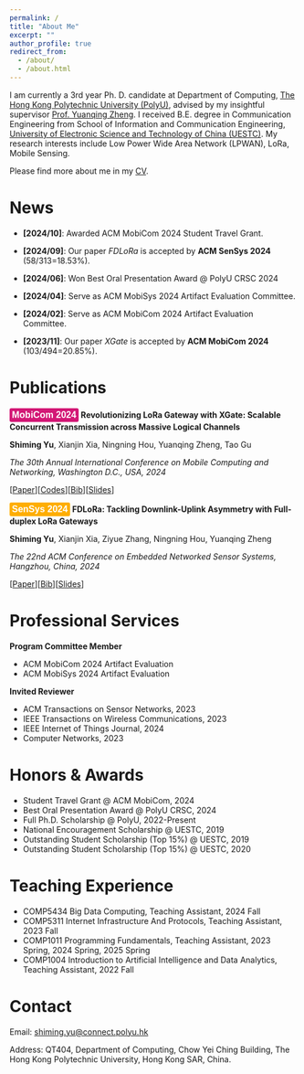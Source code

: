 ```yaml
---
permalink: /
title: "About Me"
excerpt: ""
author_profile: true
redirect_from: 
  - /about/
  - /about.html
---
```


I am currently a 3rd year Ph. D. candidate at Department of Computing, [The Hong Kong Polytechnic University (PolyU)](https://www.polyu.edu.hk/), advised by my insightful supervisor [Prof. Yuanqing Zheng](https://www4.comp.polyu.edu.hk/~csyqzheng/). I received B.E. degree in Communication Engineering from School of Information and Communication Engineering, [University of Electronic Science and Technology of China (UESTC)](https://en.uestc.edu.cn/). My research interests include Low Power Wide Area Network (LPWAN), LoRa, Mobile Sensing.

Please find more about me in my [CV](files/CV_Shiming.pdf).

News
======
* **[2024/10]**: Awarded ACM MobiCom 2024 Student Travel Grant.

* **[2024/09]**: Our paper *FDLoRa* is accepted by **ACM SenSys 2024** (58/313=18.53%).

* **[2024/06]**: Won Best Oral Presentation Award @ PolyU CRSC 2024

* **[2024/04]**: Serve as ACM MobiSys 2024 Artifact Evaluation Committee.

* **[2024/02]**: Serve as ACM MobiCom 2024 Artifact Evaluation Committee.

* **[2023/11]**: Our paper *XGate* is accepted by **ACM MobiCom 2024** (103/494=20.85%).

Publications
======
<button type="button" onclick="location.href='https://www.sigmobile.org/mobicom/2024/';" style="font-size: 16px; background-color: #d31876; color: white; padding: 3px 4px; border-radius: 3px; border: none;"><b>MobiCom 2024</b></button> 
**Revolutionizing LoRa Gateway with XGate: Scalable Concurrent Transmission across Massive Logical Channels**

**Shiming Yu**, Xianjin Xia, Ningning Hou, Yuanqing Zheng, Tao Gu

*The 30th Annual International Conference on Mobile Computing and Networking, Washington D.C., USA, 2024*

  [[Paper](files/3636534.3649375.pdf)][[Codes](https://github.com/xiaoming124/XGate)][[Bib](files/acm_3636534.3649375.bib)][[Slides](files/XGate_MobiCom24_v2.key)]

<button type="button" onclick="location.href='https://sensys.acm.org/2024/';" style="font-size: 16px; background-color: #feae00; color: white; padding: 3px 4px; border-radius: 3px; border: none;"><b>SenSys 2024</b></button> **FDLoRa: Tackling Downlink-Uplink Asymmetry with Full-duplex LoRa Gateways**

**Shiming Yu**, Xianjin Xia, Ziyue Zhang, Ningning Hou, Yuanqing Zheng

*The 22nd ACM Conference on Embedded Networked Sensor Systems, Hangzhou, China, 2024*

  [[Paper](files/sensys24-final205.pdf)][[Bib](files/acm_3666025.3699338.bib)][[Slides](files/FDLoRa_SenSys24.key)]

Professional Services
======
**Program Committee Member**
* ACM MobiCom 2024 Artifact Evaluation
* ACM MobiSys 2024 Artifact Evaluation

**Invited Reviewer**
* ACM Transactions on Sensor Networks, 2023
* IEEE Transactions on Wireless Communications, 2023
* IEEE Internet of Things Journal, 2024
* Computer Networks, 2023

Honors & Awards
======
* Student Travel Grant @ ACM MobiCom, 2024
* Best Oral Presentation Award @ PolyU CRSC, 2024
* Full Ph.D. Scholarship @ PolyU, 2022-Present
* National Encouragement Scholarship @ UESTC, 2019
* Outstanding Student Scholarship (Top 15%) @ UESTC, 2019
* Outstanding Student Scholarship (Top 15%) @ UESTC, 2020

Teaching Experience
======
* COMP5434 Big Data Computing, Teaching Assistant, 2024 Fall
* COMP5311 Internet Infrastructure And Protocols, Teaching Assistant, 2023 Fall
* COMP1011 Programming Fundamentals, Teaching Assistant, 2023 Spring, 2024 Spring, 2025 Spring
* COMP1004 Introduction to Artificial Intelligence and Data Analytics, Teaching Assistant, 2022 Fall

Contact
======
Email: shiming.yu@connect.polyu.hk

Address: QT404, Department of Computing, Chow Yei Ching Building, The Hong Kong Polytechnic University, Hong Kong SAR, China.